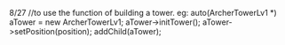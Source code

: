 8/27
//to use the function of building a tower.
eg: auto(ArcherTowerLv1 *) aTower = new ArcherTowerLv1;
aTower->initTower();
aTower->setPosition(position);
addChild(aTower);